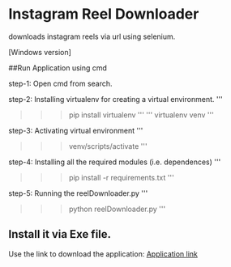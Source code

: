 # Instagram Reel Downloader
downloads instagram reels via url using selenium.

[Windows version]

##Run Application using cmd

step-1: Open cmd from search. 

step-2: Installing virtualenv for creating a virtual environment.
'''
>>> pip install virtualenv
'''
'''
>>> virtualenv venv
'''

step-3: Activating virtual environment
'''
>>> venv/scripts/activate
'''

step-4: Installing all the required modules (i.e. dependences)
'''
>>> pip install -r requirements.txt
'''

step-5: Running the reelDownloader.py
'''
>>> python reelDownloader.py
'''


## Install it via Exe file.
Use the link to download the application: [Application link](https://drive.google.com/file/d/1yJ3TYblkojv9JUpk2JIEhkeEgl0-wYkv/view?usp=sharing)
